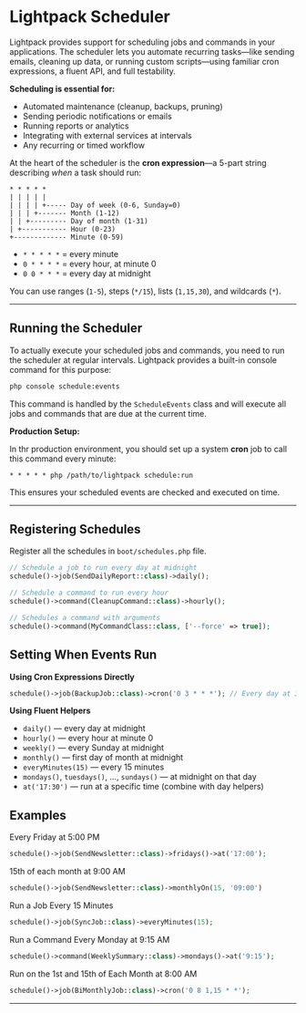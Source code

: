 # Lightpack Scheduler

Lightpack provides support for scheduling jobs and commands in your applications. The scheduler lets you automate recurring tasks—like sending emails, cleaning up data, or running custom scripts—using familiar cron expressions, a fluent API, and full testability.

**Scheduling is essential for:**

- Automated maintenance (cleanup, backups, pruning)
- Sending periodic notifications or emails
- Running reports or analytics
- Integrating with external services at intervals
- Any recurring or timed workflow

At the heart of the scheduler is the **cron expression**—a 5-part string describing *when* a task should run:

```
* * * * *
| | | | |
| | | | +----- Day of week (0-6, Sunday=0)
| | | +------- Month (1-12)
| | +--------- Day of month (1-31)
| +----------- Hour (0-23)
+------------- Minute (0-59)
```

- `* * * * *` = every minute
- `0 * * * *` = every hour, at minute 0
- `0 0 * * *` = every day at midnight

You can use ranges (`1-5`), steps (`*/15`), lists (`1,15,30`), and wildcards (`*`).

---

## Running the Scheduler

To actually execute your scheduled jobs and commands, you need to run the scheduler at regular intervals. Lightpack provides a built-in console command for this purpose:

```sh
php console schedule:events
```

This command is handled by the `ScheduleEvents` class and will execute all jobs and commands that are due at the current time.

**Production Setup:**

In thr production environment, you should set up a system **cron** job to call this command every minute:

```cron
* * * * * php /path/to/lightpack schedule:run
```

This ensures your scheduled events are checked and executed on time.

---

## Registering Schedules

Register all the schedules in `boot/schedules.php` file.

```php
// Schedule a job to run every day at midnight
schedule()->job(SendDailyReport::class)->daily();

// Schedule a command to run every hour
schedule()->command(CleanupCommand::class)->hourly();

// Schedules a command with arguments
schedule()->command(MyCommandClass::class, ['--force' => true]); 
```

## Setting When Events Run

**Using Cron Expressions Directly**

```php
schedule()->job(BackupJob::class)->cron('0 3 * * *'); // Every day at 3:00 AM
```

**Using Fluent Helpers**

- `daily()` — every day at midnight
- `hourly()` — every hour at minute 0
- `weekly()` — every Sunday at midnight
- `monthly()` — first day of month at midnight
- `everyMinutes(15)` — every 15 minutes
- `mondays()`, `tuesdays()`, ..., `sundays()` — at midnight on that day
- `at('17:30')` — run at a specific time (combine with day helpers)

## Examples

Every Friday at 5:00 PM

```php
schedule()->job(SendNewsletter::class)->fridays()->at('17:00');
```

15th of each month at 9:00 AM

```php
schedule()->job(SendNewsletter::class)->monthlyOn(15, '09:00')
```

Run a Job Every 15 Minutes

```php
schedule()->job(SyncJob::class)->everyMinutes(15);
```

Run a Command Every Monday at 9:15 AM

```php
schedule()->command(WeeklySummary::class)->mondays()->at('9:15');
```

Run on the 1st and 15th of Each Month at 8:00 AM

```php
schedule()->job(BiMonthlyJob::class)->cron('0 8 1,15 * *');
```

---